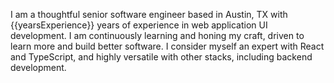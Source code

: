 I am a thoughtful senior software engineer based in Austin, TX with {{yearsExperience}} years of experience
in web application UI development. I am continuously learning and honing
my craft, driven to learn more and build better software. I consider
myself an expert with React and TypeScript, and highly versatile with
other stacks, including backend development.
